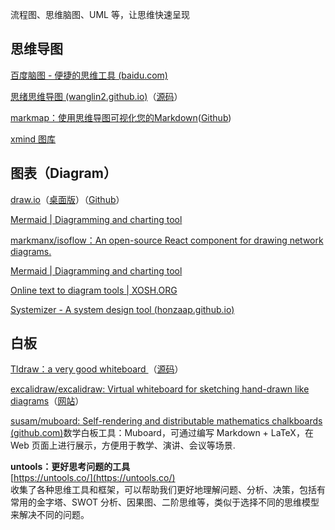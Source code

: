 流程图、思维脑图、UML 等，让思维快速呈现

## 思维导图

[百度脑图 - 便捷的思维工具 (baidu.com)](https://naotu.baidu.com/)

[思绪思维导图 (wanglin2.github.io)](https://wanglin2.github.io/mind-map/#/index)（[源码](https://github.com/wanglin2/mind-map)）

[markmap：使用思维导图可视化您的Markdown](https://markmap.js.org/)([Github](https://github.com/markmap/markmap))

[xmind 图库](https://xmind.cn/mindmaps-gallery/)

## 图表（Diagram）

[draw.io](https://app.diagrams.net/)（[桌面版](https://github.com/jgraph/drawio-desktop)）（[Github](https://github.com/jgraph/drawio)）

[Mermaid | Diagramming and charting tool](http://mermaid.js.org/#/)

[markmanx/isoflow：An open-source React component for drawing network diagrams.](https://github.com/markmanx/isoflow)

[Mermaid | Diagramming and charting tool](https://mermaid.js.org/)

[Online text to diagram tools | XOSH.ORG](https://xosh.org/text-to-diagram/)


[Systemizer - A system design tool (honzaap.github.io)](https://honzaap.github.io/Systemizer/)

## 白板

[Tldraw：a very good whiteboard ](https://www.tldraw.com/)（[源码](https://github.com/tldraw/tldraw)）

[excalidraw/excalidraw: Virtual whiteboard for sketching hand-drawn like diagrams](https://github.com/excalidraw/excalidraw)（[网站](https://excalidraw.com/)）

[susam/muboard: Self-rendering and distributable mathematics chalkboards (github.com)](https://github.com/susam/muboard)数学白板工具：Muboard，可通过编写 Markdown + LaTeX，在 Web 页面上进行展示，方便用于教学、演讲、会议等场景.


**untools：更好思考问题的工具**  
[https://untools.co/](https://untools.co/)  
收集了各种思维工具和框架，可以帮助我们更好地理解问题、分析、决策，包括有常用的金字塔、SWOT 分析、因果图、二阶思维等，类似于选择不同的思维模型来解决不同的问题。
